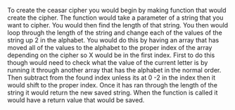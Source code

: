 To create the ceasar cipher you would begin by making function that would create the cipher. The function would take a parameter of a string that you want to cipher. You would then find the length of that string. You then would loop through the length of the string and change each of the values of the string up 2 in the alphabet. You would do this by having an array that has moved all of the values to the alphabet to the proper index of the array depending on the cipher so X would be in the first index. First to do this though would need to check what the value of the current letter is by running it through another array that has the alphabet in the normal order. Then subtract from the found index unless its at 0 -2 in the index then it would shift to the proper index. Once it has ran through the length of the string it would return the new saved string. When the function is called it would have a return value that would be saved. 
